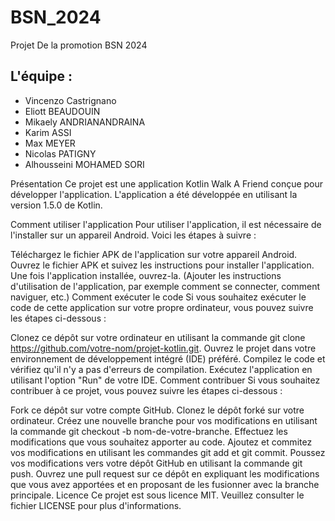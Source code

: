 # BSN_2024
Projet De la promotion BSN 2024


## L'équipe :
 
* Vincenzo Castrignano
* Eliott BEAUDOUIN
* Mikaely ANDRIANANDRAINA
* Karim ASSI
* Max MEYER
* Nicolas PATIGNY
* Alhousseini MOHAMED SORI

Présentation
Ce projet est une application Kotlin Walk A Friend conçue pour développer l'application. L'application a été développée en utilisant la version 1.5.0 de Kotlin.

Comment utiliser l'application
Pour utiliser l'application, il est nécessaire de l'installer sur un appareil Android. Voici les étapes à suivre :

Téléchargez le fichier APK de l'application sur votre appareil Android.
Ouvrez le fichier APK et suivez les instructions pour installer l'application.
Une fois l'application installée, ouvrez-la.
(Ajouter les instructions d'utilisation de l'application, par exemple comment se connecter, comment naviguer, etc.)
Comment exécuter le code
Si vous souhaitez exécuter le code de cette application sur votre propre ordinateur, vous pouvez suivre les étapes ci-dessous :

Clonez ce dépôt sur votre ordinateur en utilisant la commande git clone https://github.com/votre-nom/projet-kotlin.git.
Ouvrez le projet dans votre environnement de développement intégré (IDE) préféré.
Compilez le code et vérifiez qu'il n'y a pas d'erreurs de compilation.
Exécutez l'application en utilisant l'option "Run" de votre IDE.
Comment contribuer
Si vous souhaitez contribuer à ce projet, vous pouvez suivre les étapes ci-dessous :

Fork ce dépôt sur votre compte GitHub.
Clonez le dépôt forké sur votre ordinateur.
Créez une nouvelle branche pour vos modifications en utilisant la commande git checkout -b nom-de-votre-branche.
Effectuez les modifications que vous souhaitez apporter au code.
Ajoutez et commitez vos modifications en utilisant les commandes git add et git commit.
Poussez vos modifications vers votre dépôt GitHub en utilisant la commande git push.
Ouvrez une pull request sur ce dépôt en expliquant les modifications que vous avez apportées et en proposant de les fusionner avec la branche principale.
Licence
Ce projet est sous licence MIT. Veuillez consulter le fichier LICENSE pour plus d'informations.
